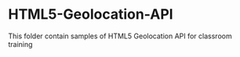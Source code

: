 # HTML5-Geolocation-API
This folder contain samples of HTML5 Geolocation API for classroom training

